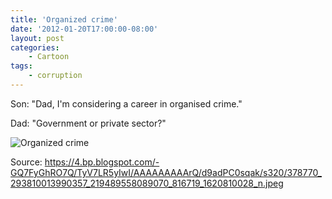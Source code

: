 ```yaml
---
title: 'Organized crime'
date: '2012-01-20T17:00:00-08:00'
layout: post
categories:
    - Cartoon
tags:
    - corruption
---
```


Son: "Dad, I'm considering a career in organised crime." 

Dad: "Government or private sector?"

![Organized crime](https://4.bp.blogspot.com/-GQ7FyGhRO7Q/TyV7LR5yIwI/AAAAAAAAArQ/d9adPC0sqak/s320/378770_293810013990357_219489558089070_816719_1620810028_n.jpeg)

Source: https://4.bp.blogspot.com/-GQ7FyGhRO7Q/TyV7LR5yIwI/AAAAAAAAArQ/d9adPC0sqak/s320/378770_293810013990357_219489558089070_816719_1620810028_n.jpeg
